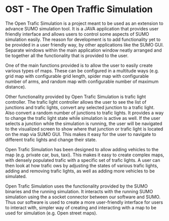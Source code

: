 OST - The Open Traffic Simulation
===

The Open Trafic Simulation is a project meant to be used as an extension to advance SUMO simulation tool. It is a JAVA application that provides user friendly
interface and allows users to control some aspects of SUMO simulation easily. The reason for development is to add functionality yet to be provided in a user friendly way, by other applications like the SUMO GUI. Separate windows within the main application
window neatly arranged and tie together all the functionality that is provided to the user.

One of the main functions provided is to allow the user to easily create various
types of maps. These can be configured in a multitude ways (e.g. grid map with configurable grid length, spider map with configurable number of arms, and random map
with configurable number of maximum distance).

Other functionality provided by Open Trafic Simulation is trafic light controller.
The trafic light controller allows the user to see the list of junctions and trafic lights,
convert any selected junction to a trafic light. Also convert a random number of junctions to trafic lights. 
It provides a way to change the trafic light state while simulation is active as well. 
If the user selects a junction while the simulation is running, the user will be navigated to the visualized screen to show where that junction or trafic light
is located on the map via SUMO GUI. This makes it easy for the user to navigate to different trafic lights and change their state.

Open Trafic Simulation has been designed to allow adding vehicles to the map
(e.g. private car, bus, taxi). This makes it easy to create complex maps, with densely
populated trafic with a specific set of trafic lights. A user can then look at how trafic ows by adjusting the states of various trafic lights, adding and removing trafic lights,
as well as adding more vehicles to be simulated.

Open Trafic Simulation uses the functionality provided by the SUMO binaries and
the running simulation. It interacts with the running SUMO simulation using the a
socket connector between our software and SUMO. Thus our software is used to create
a more user-friendly interface for users to interact with, simpler way of creating and
interacting with a map to be used for simulation (e.g. Open street maps).
